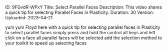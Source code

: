 ID: 9FGvdR-WPxY
Title: Select Parallel Faces
Description: This video shares a quick tip for selecting Parallel Faces in Plasticity.
Duration: 30
Version: 
Uploaded: 2023-04-21

yum yum Floyd here with a quick tip for
selecting parallel faces in Plasticity
to select parallel faces simply press
and hold the control alt keys and left
click on a face all parallel faces will
be selected add the selection method to
your toolkit to speed up selecting faces

